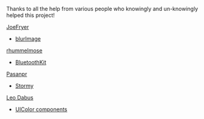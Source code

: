 Thanks to all the help from various people who knowingly and un-knowingly helped this project!

[JoeFryer][1]
- [blurImage][2]

[rhummelmose][3]
- [BluetoothKit][4]

[Pasanpr][5]
- [Stormy][6]

[Leo Dabus][7]
- [UIColor components][8]

[1]: http://stackoverflow.com/users/1716763/joefryer
[2]: http://stackoverflow.com/questions/26527411/blur-uiimage-to-achieve-effect-like-passcode-blur-of-the-wallpaper-with-swift
[3]: https://github.com/rhummelmose
[4]: https://github.com/rhummelmose/BluetoothKit
[5]: https://github.com/Pasanpr
[6]: https://teamtreehouse.com/library/network-programming-with-swift-2
[7]: http://stackoverflow.com/users/2303865/leo-dabus
[8]: http://stackoverflow.com/questions/28532564/extract-rgb-values-from-uicolor/28532880#28532880
